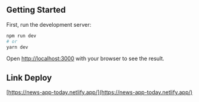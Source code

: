 ## Getting Started

First, run the development server:

```bash
npm run dev
# or
yarn dev
```

Open [http://localhost:3000](http://localhost:3000) with your browser to see the result.

## Link Deploy
[https://news-app-today.netlify.app/](https://news-app-today.netlify.app/)
